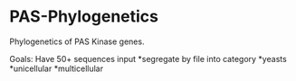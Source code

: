 PAS-Phylogenetics
=================

Phylogenetics of PAS Kinase genes.

Goals:
Have 50+ sequences input
*segregate by file into category
	*yeasts
	*unicellular
	*multicellular